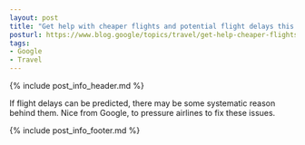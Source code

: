 ```yaml
---
layout: post
title: "Get help with cheaper flights and potential flight delays this winter"
posturl: https://www.blog.google/topics/travel/get-help-cheaper-flights-and-potential-flight-delays-winter/
tags:
- Google
- Travel
---
```


{% include post_info_header.md %}

If flight delays can be predicted, there may be some systematic reason behind them. Nice from Google, to pressure airlines to fix these issues.

<!--more-->
{% include post_info_footer.md %}
